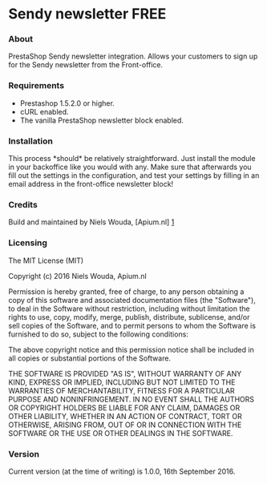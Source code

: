 # Sendy newsletter FREE

### About

PrestaShop Sendy newsletter integration. Allows your customers to sign up for the Sendy newsletter from the Front-office.

### Requirements

* Prestashop 1.5.2.0 or higher.
* cURL enabled.
* The vanilla PrestaShop newsletter block enabled.

### Installation

This process \*should\* be relatively straightforward. Just install the module in your backoffice like you would with any. Make sure that afterwards you fill out the settings in the configuration, and test your settings by filling in an email address in the front-office newsletter block!

### Credits

Build and maintained by Niels Wouda, [Apium.nl] [1]

### Licensing

The MIT License (MIT)

Copyright (c) 2016 Niels Wouda, Apium.nl

Permission is hereby granted, free of charge, to any person obtaining a copy of this software and associated documentation files (the "Software"), to deal in the Software without restriction, including without limitation the rights to use, copy, modify, merge, publish, distribute, sublicense, and/or sell copies of the Software, and to permit persons to whom the Software is furnished to do so, subject to the following conditions:

The above copyright notice and this permission notice shall be included in all copies or substantial portions of the Software.

THE SOFTWARE IS PROVIDED "AS IS", WITHOUT WARRANTY OF ANY KIND, EXPRESS OR IMPLIED, INCLUDING BUT NOT LIMITED TO THE WARRANTIES OF MERCHANTABILITY, FITNESS FOR A PARTICULAR PURPOSE AND NONINFRINGEMENT. IN NO EVENT SHALL THE AUTHORS OR COPYRIGHT HOLDERS BE LIABLE FOR ANY CLAIM, DAMAGES OR OTHER LIABILITY, WHETHER IN AN ACTION OF CONTRACT, TORT OR OTHERWISE, ARISING FROM, OUT OF OR IN CONNECTION WITH THE SOFTWARE OR THE USE OR OTHER DEALINGS IN THE SOFTWARE.

### Version
Current version (at the time of writing) is 1.0.0, 16th September 2016.

[1]:  http://www.apium.nl
